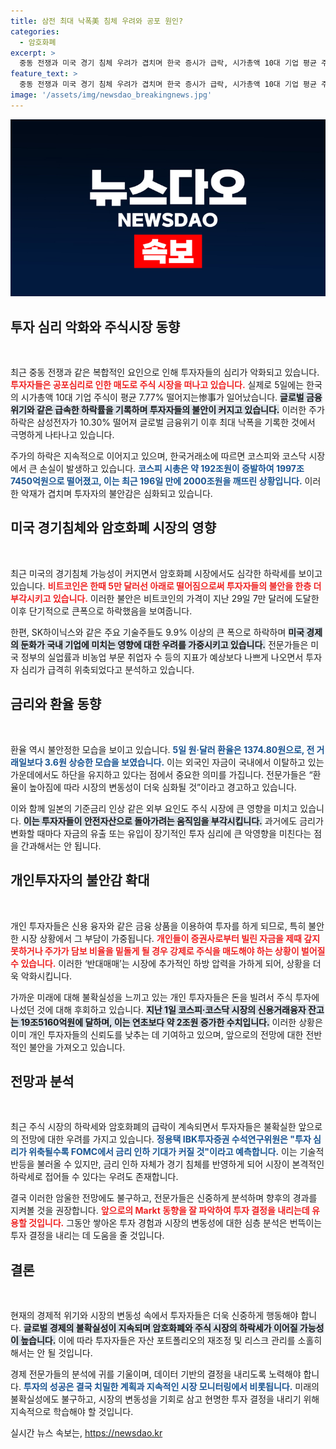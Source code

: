 ```yaml
---
title: 삼전 최대 낙폭美 침체 우려와 공포 원인?
categories:
  - 암호화폐
excerpt: >
  중동 전쟁과 미국 경기 침체 우려가 겹치며 한국 증시가 급락, 시가총액 10대 기업 평균 주가가 7.77% 하락했다. 비트코인도 5만 달러 아래로 추락, 불안한 투자 심리를 드러냈다!
feature_text: >
  중동 전쟁과 미국 경기 침체 우려가 겹치며 한국 증시가 급락, 시가총액 10대 기업 평균 주가가 7.77% 하락했다. 비트코인도 5만 달러 아래로 추락, 불안한 투자 심리를 드러냈다!
image: '/assets/img/newsdao_breakingnews.jpg'
---
```


<p><img src="/assets/img/newsdao_breakingnews.jpg" alt="koreaapp 속보" /></p>

<h2 data-ke-size="size26">투자 심리 악화와 주식시장 동향</h2>

<p data-ke-size="size16">&nbsp;</p>

<p>최근 중동 전쟁과 같은 복합적인 요인으로 인해 투자자들의 심리가 악화되고 있습니다. <b><span style="color: #ee2323;">투자자들은 공포심리로 인한 매도로 주식 시장을 떠나고 있습니다.</span></b> 실제로 5일에는 한국의 시가총액 10대 기업 주식이 평균 7.77% 떨어지는惨事가 일어났습니다. <b><span style="background-color: #21538527;">글로벌 금융위기와 같은 급속한 하락률을 기록하며 투자자들의 불안이 커지고 있습니다.</span></b> 이러한 주가 하락은 삼성전자가 10.30% 떨어져 글로벌 금융위기 이후 최대 낙폭을 기록한 것에서 극명하게 나타나고 있습니다. </p>

<p>주가의 하락은 지속적으로 이어지고 있으며, 한국거래소에 따르면 코스피와 코스닥 시장에서 큰 손실이 발생하고 있습니다. <b><span style="color: #1a5490;">코스피 시총은 약 192조원이 증발하여 1997조7450억원으로 떨어졌고, 이는 최근 196일 만에 2000조원을 깨뜨린 상황입니다.</span></b> 이러한 악재가 겹치며 투자자의 불안감은 심화되고 있습니다. </p>

<h2 data-ke-size="size26">미국 경기침체와 암호화폐 시장의 영향</h2>

<p data-ke-size="size16">&nbsp;</p>

<p>최근 미국의 경기침체 가능성이 커지면서 암호화폐 시장에서도 심각한 하락세를 보이고 있습니다. <b><span style="color: #ee2323;">비트코인은 한때 5만 달러선 아래로 떨어짐으로써 투자자들의 불안을 한층 더 부각시키고 있습니다.</span></b> 이러한 불안은 비트코인의 가격이 지난 29일 7만 달러에 도달한 이후 단기적으로 큰폭으로 하락했음을 보여줍니다.</p>

<p>한편, SK하이닉스와 같은 주요 기술주들도 9.9% 이상의 큰 폭으로 하락하며 <b><span style="background-color: #21538527;">미국 경제의 둔화가 국내 기업에 미치는 영향에 대한 우려를 가중시키고 있습니다.</span></b> 전문가들은 미국 정부의 실업률과 비농업 부문 취업자 수 등의 지표가 예상보다 나쁘게 나오면서 투자자 심리가 급격히 위축되었다고 분석하고 있습니다.</p>

<h2 data-ke-size="size26">금리와 환율 동향</h2>

<p data-ke-size="size16">&nbsp;</p>

<p>환율 역시 불안정한 모습을 보이고 있습니다. <b><span style="color: #1a5490;">5일 원·달러 환율은 1374.80원으로, 전 거래일보다 3.6원 상승한 모습을 보였습니다.</span></b> 이는 외국인 자금이 국내에서 이탈하고 있는 가운데에서도 하단을 유지하고 있다는 점에서 중요한 의미를 가집니다. 전문가들은 “환율이 높아짐에 따라 시장의 변동성이 더욱 심화될 것”이라고 경고하고 있습니다.</p>

<p>이와 함께 일본의 기준금리 인상 같은 외부 요인도 주식 시장에 큰 영향을 미치고 있습니다. <b><span style="background-color: #21538527;">이는 투자자들이 안전자산으로 돌아가려는 움직임을 부각시킵니다.</span></b> 과거에도 금리가 변화할 때마다 자금의 유출 또는 유입이 장기적인 투자 심리에 큰 악영향을 미친다는 점을 간과해서는 안 됩니다.</p>

<h2 data-ke-size="size26">개인투자자의 불안감 확대</h2>

<p data-ke-size="size16">&nbsp;</p>

<p>개인 투자자들은 신용 융자와 같은 금융 상품을 이용하여 투자를 하게 되므로, 특히 불안한 시장 상황에서 그 부담이 가중됩니다. <b><span style="color: #ee2323;">개인들이 증권사로부터 빌린 자금을 제때 갚지 못하거나 주가가 담보 비율을 밑돌게 될 경우 강제로 주식을 매도해야 하는 상황이 벌어질 수 있습니다.</span></b> 이러한 ‘반대매매’는 시장에 추가적인 하방 압력을 가하게 되어, 상황을 더욱 악화시킵니다.</p>

<p>가까운 미래에 대해 불확실성을 느끼고 있는 개인 투자자들은 돈을 빌려서 주식 투자에 나섰던 것에 대해 후회하고 있습니다. <b><span style="background-color: #21538527;">지난 1일 코스피·코스닥 시장의 신용거래융자 잔고는 19조5160억원에 달하며, 이는 연초보다 약 2조원 증가한 수치입니다.</span></b> 이러한 상황은 이미 개인 투자자들의 신뢰도를 낮추는 데 기여하고 있으며, 앞으로의 전망에 대한 전반적인 불안을 가져오고 있습니다.</p>

<h2 data-ke-size="size26">전망과 분석</h2>

<p data-ke-size="size16">&nbsp;</p>

<p>최근 주식 시장의 하락세와 암호화폐의 급락이 계속되면서 투자자들은 불확실한 앞으로의 전망에 대한 우려를 가지고 있습니다. <b><span style="color: #1a5490;">정용택 IBK투자증권 수석연구위원은 "투자 심리가 위축될수록 FOMC에서 금리 인하 기대가 커질 것"이라고 예측합니다.</span></b> 이는 기술적 반등을 불러올 수 있지만, 금리 인하 자체가 경기 침체를 반영하게 되어 시장이 본격적인 하락세로 접어들 수 있다는 우려도 존재합니다.</p>

<p>결국 이러한 암울한 전망에도 불구하고, 전문가들은 신중하게 분석하며 향후의 경과를 지켜볼 것을 권장합니다. <b><span style="color: #ee2323;">앞으로의 Markt 동향을 잘 파악하여 투자 결정을 내리는데 유용할 것입니다.</span></b> 그동안 쌓아온 투자 경험과 시장의 변동성에 대한 심층 분석은 번뜩이는 투자 결정을 내리는 데 도움을 줄 것입니다. </p>

<h2 data-ke-size="size26">결론</h2>

<p data-ke-size="size16">&nbsp;</p>

<p>현재의 경제적 위기와 시장의 변동성 속에서 투자자들은 더욱 신중하게 행동해야 합니다. <b><span style="background-color: #21538527;">글로벌 경제의 불확실성이 지속되며 암호화폐와 주식 시장의 하락세가 이어질 가능성이 높습니다.</span></b> 이에 따라 투자자들은 자산 포트폴리오의 재조정 및 리스크 관리를 소홀히 해서는 안 될 것입니다. </p>

<p>경제 전문가들의 분석에 귀를 기울이며, 데이터 기반의 결정을 내리도록 노력해야 합니다. <b><span style="color: #1a5490;">투자의 성공은 결국 치밀한 계획과 지속적인 시장 모니터링에서 비롯됩니다.</span></b> 미래의 불확실성에도 불구하고, 시장의 변동성을 기회로 삼고 현명한 투자 결정을 내리기 위해 지속적으로 학습해야 할 것입니다.</p>
실시간 뉴스 속보는, <a href="https://newsdao.kr" rel="dofollow">https://newsdao.kr</a>


